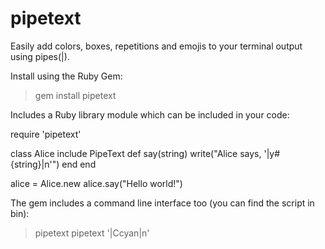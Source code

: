 # pipetext

Easily add colors, boxes, repetitions and emojis to your terminal output using pipes(|).

Install using the Ruby Gem:

> gem install pipetext

Includes a Ruby library module which can be included in your code:

require 'pipetext'

class Alice
  include PipeText
  def say(string)
    write("Alice says, '|y#{string}|n'")
  end
end

alice = Alice.new
alice.say("Hello world!")

The gem includes a command line interface too (you can find the script in bin):

> pipetext
> pipetext '|Ccyan|n'
